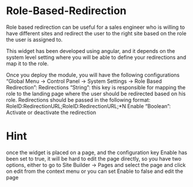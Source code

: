 # Role-Based-Redirection

Role based redirection can be useful for a sales engineer who is willing to have different sites and redirect the user to the right site based on the role the user is assigned to.

This widget has been developed using angular, and it depends on the system level setting where you will be able to define your redirections and map it to the role.

Once you deploy the module, you will have the following configurations “Global Menu -> Control Panel -> System Settings -> Role Based Redirection”:
Redirections “String”: this key is responsible for mapping the role to the landing page where the user should be redirected based on his role.
Redirections should be passed in the following format:
RoleID:RedirectionURL;RoleID:RedirectionURL;*N
Enable “Boolean”: Activate or deactivate the redirection

# Hint 
once the widget is placed on a page, and the configuration key Enable has been set to  true, it will be hard to edit the page directly, so you have two options, either to go to Site Builder -> Pages and select the page and click on edit from the context menu or you can set Enable to false and edit the page
